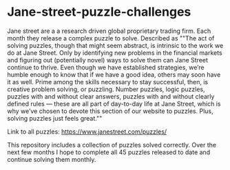 # Jane-street-puzzle-challenges
Jane street are a a research driven global proprietary trading firm. Each month they release a complex puzzle to solve. Described as 
""The act of solving puzzles, though that might seem abstract, is intrinsic to the work we do at Jane Street. Only by identifying new problems in the financial markets and figuring out (potentially novel) ways to solve them can Jane Street continue to thrive. Even though we have established strategies, we’re humble enough to know that if we have a good idea, others may soon have it as well. Prime among the skills necessary to stay successful, then, is creative problem solving, or puzzling. Number puzzles, logic puzzles, puzzles with and without clear answers, puzzles with and without clearly defined rules — these are all part of day-to-day life at Jane Street, which is why we’ve chosen to devote this section of our website to puzzles. Plus, solving puzzles just feels great.""

Link to all puzzles: https://www.janestreet.com/puzzles/

This repository includes a collection of puzzles solved correctly. Over the next few months I hope to complete all 45 puzzles released to date and continue solving them monthly.


